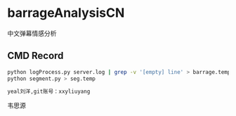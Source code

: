# barrageAnalysisCN
中文弹幕情感分析

## CMD Record
```sh
python logProcess.py server.log | grep -v '[empty] line' > barrage.temp
python segment.py > seg.temp

yeal刘洋,git账号：xxyliuyang
```
韦思源